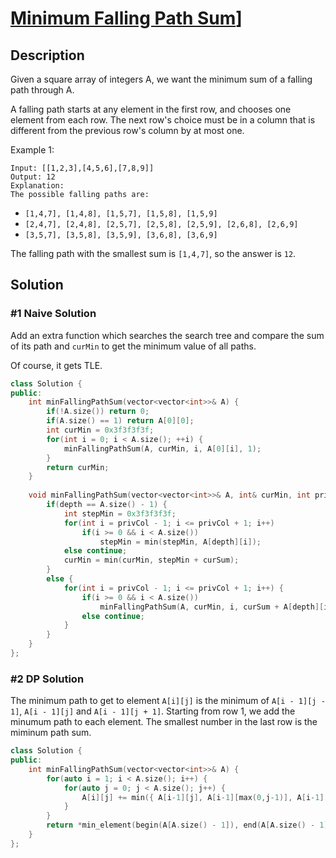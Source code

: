 # [Minimum Falling Path Sum](https://leetcode.com/problems/minimum-falling-path-sum/)]

## Description

Given a square array of integers A, we want the minimum sum of a falling path through A.

A falling path starts at any element in the first row, and chooses one element from each row.  The next row's choice must be in a column that is different from the previous row's column by at most one.

Example 1:

    Input: [[1,2,3],[4,5,6],[7,8,9]]
    Output: 12
    Explanation: 
    The possible falling paths are:

- `[1,4,7], [1,4,8], [1,5,7], [1,5,8], [1,5,9]`
- `[2,4,7], [2,4,8], [2,5,7], [2,5,8], [2,5,9], [2,6,8], [2,6,9]`
- `[3,5,7], [3,5,8], [3,5,9], [3,6,8], [3,6,9]`

The falling path with the smallest sum is `[1,4,7]`, so the answer is `12`.

## Solution

### #1 Naive Solution

Add an extra function which searches the search tree and compare the sum of its path and `curMin` to get the minimum value of all paths.

Of course, it gets TLE.

```cpp
class Solution {
public:
    int minFallingPathSum(vector<vector<int>>& A) {
        if(!A.size()) return 0;
        if(A.size() == 1) return A[0][0];
        int curMin = 0x3f3f3f3f;
        for(int i = 0; i < A.size(); ++i) {
            minFallingPathSum(A, curMin, i, A[0][i], 1);
        }
        return curMin;
    }
    
    void minFallingPathSum(vector<vector<int>>& A, int& curMin, int privCol, int curSum, int depth) {
        if(depth == A.size() - 1) {
            int stepMin = 0x3f3f3f3f;
            for(int i = privCol - 1; i <= privCol + 1; i++)
                if(i >= 0 && i < A.size())
                    stepMin = min(stepMin, A[depth][i]);
            else continue;
            curMin = min(curMin, stepMin + curSum);
        }
        else {
            for(int i = privCol - 1; i <= privCol + 1; i++) {
                if(i >= 0 && i < A.size())
                    minFallingPathSum(A, curMin, i, curSum + A[depth][i], depth + 1);
                else continue;
            }
        }
    }
};
```

### #2 DP Solution

The minimum path to get to element `A[i][j]` is the minimum of `A[i - 1][j - 1]`, `A[i - 1][j]` and `A[i - 1][j + 1]`.
Starting from row 1, we add the minumum path to each element. The smallest number in the last row is the miminum path sum.

```cpp
class Solution {
public:
    int minFallingPathSum(vector<vector<int>>& A) {
        for(auto i = 1; i < A.size(); i++) {
            for(auto j = 0; j < A.size(); j++) {
                A[i][j] += min({ A[i-1][j], A[i-1][max(0,j-1)], A[i-1][min((int)A.size()-1,j+1)] });
            }
        }
        return *min_element(begin(A[A.size() - 1]), end(A[A.size() - 1]));
    }
};
```